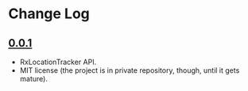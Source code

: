 # Change Log

## [0.0.1](https://github.com/courteouselk/RxLocationServices/releases/tag/0.0.1)

- RxLocationTracker API.
- MIT license (the project is in private repository, though, until it gets mature).

